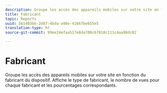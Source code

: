 ```yaml
---
description: Groupe les accès des appareils mobiles sur votre site en fonction du fabricant du dispositif. Affiche le type de fabricant, le nombre de vues pour chaque fabricant et les pourcentages correspondants.
title: Fabricant
topic: Reports
uuid: 561403bb-2d87-4bda-a98e-41667be655e5
translation-type: ht
source-git-commit: 99ee24efaa517e8da700c67818c111c4aa90dc02

---
```



# Fabricant

Groupe les accès des appareils mobiles sur votre site en fonction du fabricant du dispositif. Affiche le type de fabricant, le nombre de vues pour chaque fabricant et les pourcentages correspondants.

